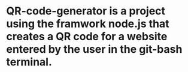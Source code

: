# QR-code-generator is a project using the framwork node.js that creates a QR code for a website entered by the user in the git-bash terminal.
